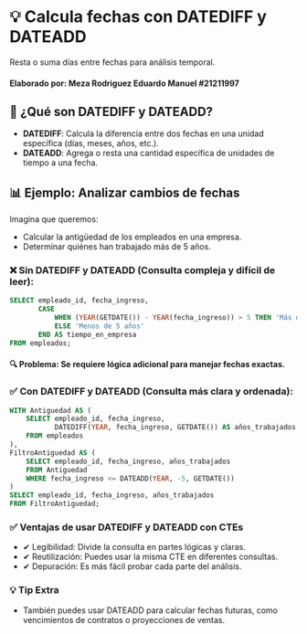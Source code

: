 
# 💡 Calcula fechas con DATEDIFF y DATEADD  
Resta o suma días entre fechas para análisis temporal.  

#### Elaborado por: Meza Rodriguez Eduardo Manuel #21211997

## 📆 ¿Qué son DATEDIFF y DATEADD?  
- **DATEDIFF**: Calcula la diferencia entre dos fechas en una unidad específica (días, meses, años, etc.).  
- **DATEADD**: Agrega o resta una cantidad específica de unidades de tiempo a una fecha.  

## 📊 Ejemplo: Analizar cambios de fechas  
Imagina que queremos:  
- Calcular la antigüedad de los empleados en una empresa.  
- Determinar quiénes han trabajado más de 5 años.  

### ❌ Sin DATEDIFF y DATEADD (Consulta compleja y difícil de leer):  
```sql
SELECT empleado_id, fecha_ingreso, 
       CASE 
           WHEN (YEAR(GETDATE()) - YEAR(fecha_ingreso)) > 5 THEN 'Más de 5 años'
           ELSE 'Menos de 5 años'
       END AS tiempo_en_empresa
FROM empleados;

```
#### 🔍 Problema: Se requiere lógica adicional para manejar fechas exactas.

### ✅ Con DATEDIFF y DATEADD (Consulta más clara y ordenada):
```sql
WITH Antiguedad AS (
    SELECT empleado_id, fecha_ingreso, 
           DATEDIFF(YEAR, fecha_ingreso, GETDATE()) AS años_trabajados
    FROM empleados
),
FiltroAntiguedad AS (
    SELECT empleado_id, fecha_ingreso, años_trabajados
    FROM Antiguedad
    WHERE fecha_ingreso <= DATEADD(YEAR, -5, GETDATE())
)
SELECT empleado_id, fecha_ingreso, años_trabajados
FROM FiltroAntiguedad;
```

### ✅ Ventajas de usar DATEDIFF y DATEADD con CTEs
- ✔ Legibilidad: Divide la consulta en partes lógicas y claras.
- ✔ Reutilización: Puedes usar la misma CTE en diferentes consultas.
- ✔ Depuración: Es más fácil probar cada parte del análisis.

### 💡 Tip Extra
- También puedes usar DATEADD para calcular fechas futuras, como vencimientos de contratos o proyecciones de ventas.

